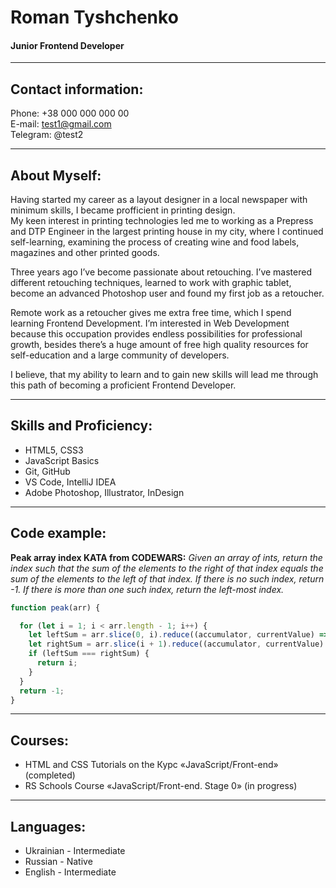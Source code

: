 # Roman Tyshchenko
#### Junior Frontend Developer
---
## <a id="title1">Contact information:</a>
Phone: +38 000 000 000 00  
E-mail: test1@gmail.com  
Telegram: @test2

---
## <a id="title1">About Myself:</a>
Having started my career as a layout designer in a local newspaper with minimum skills, I became profficient in printing design.  
My keen interest in printing technologies led me to working as a Prepress and DTP Engineer in the largest printing house in my city,
where I continued self-learning, examining the process of creating wine and food labels, magazines and other printed goods.  

Three years ago I’ve become passionate about retouching. I’ve mastered different retouching techniques,
learned to work with graphic tablet, become an advanced Photoshop user and found my first job as a retoucher.  

Remote work as a retoucher gives me extra free time, which I spend learning Frontend Development.
I’m interested in Web Development because this occupation provides endless possibilities for professional growth,
besides there’s a huge amount of free high quality resources for self-education and a large community of developers.  

I believe, that my ability to learn and to gain new skills will lead me through this path of becoming a proficient Frontend Developer.

---
## <a id="title1">Skills and Proficiency:</a>
- HTML5, CSS3
- JavaScript Basics
- Git, GitHub
- VS Code, IntelliJ IDEA
- Adobe Photoshop, Illustrator, InDesign
---
## <a id="title1">Code example:</a>
**Peak array index KATA from CODEWARS:** *Given an array of ints, return the index such that the sum of the elements to the right of that index equals the sum of the elements to the left of that index. If there is no such index, return -1. If there is more than one such index, return the left-most index.*
```javascript
function peak(arr) {

  for (let i = 1; i < arr.length - 1; i++) {
    let leftSum = arr.slice(0, i).reduce((accumulator, currentValue) => accumulator + currentValue);
    let rightSum = arr.slice(i + 1).reduce((accumulator, currentValue) => accumulator + currentValue);
    if (leftSum === rightSum) {
      return i;
    }
  }
  return -1;
}
```
---
## <a id="title1">Courses:</a>
- HTML and CSS Tutorials on the <a id="https://rs.school/js/">Курс «JavaScript/Front-end»</a> (completed)
- RS Schools Course «JavaScript/Front-end. Stage 0» (in progress)
---

## <a id="title1">Languages:</a>
- Ukrainian - Intermediate
- Russian - Native
- English - Intermediate